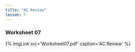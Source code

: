 ```yaml
---
title: "AC Review"
lesson: 7
---
```


### Worksheet 07
<div class='flex'>
{% imgLink src='Worksheet07.pdf' caption='AC Review' %}
</div>
